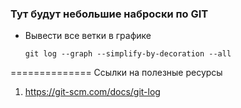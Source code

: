 ### Тут будут небольшие наброски по GIT 

- Вывести все ветки в графике
  ```
  git log --graph --simplify-by-decoration --all
  ```












==============
Ссылки на полезные ресурсы
1. https://git-scm.com/docs/git-log
